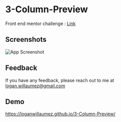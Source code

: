 
# 3-Column-Preview

Front end mentor challenge : [Link](https://www.frontendmentor.io/solutions/3columnpreview-FR5iEixnn)


## Screenshots

![App Screenshot](https://user-images.githubusercontent.com/60406970/132373812-65e86eae-6418-4819-825d-1686b4361780.png)

  
## Feedback

If you have any feedback, please reach out to me at logan.willaumez@gmail.com

  
## Demo

https://loganwillaumez.github.io/3-Column-Preview/

  
